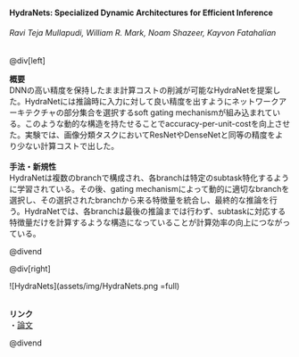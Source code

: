 #### HydraNets: Specialized Dynamic Architectures for Efficient Inference
###### Ravi Teja Mullapudi, William R. Mark, Noam Shazeer, Kayvon Fatahalian

@div[left]

__概要__<br>
DNNの高い精度を保持したまま計算コストの削減が可能なHydraNetを提案した。HydraNetには推論時に入力に対して良い精度を出すようにネットワークアーキテクチャの部分集合を選択するsoft gating mechanismが組み込まれている。このような動的な構造を持たせることでaccuracy-per-unit-costを向上させた。実験では、画像分類タスクにおいてResNetやDenseNetと同等の精度をより少ない計算コストで出した。<br>
<br>
__手法・新規性__<br>
HydraNetは複数のbranchで構成され、各branchは特定のsubtask特化するように学習されている。その後、gating mechanismによって動的に適切なbranchを選択し、その選択されたbranchから来る特徴量を統合し、最終的な推論を行う。HydraNetでは、各branchは最後の推論までは行わず、subtaskに対応する特徴量だけを計算するような構造になっていることが計算効率の向上につながっている。<br>


@divend

@div[right]

![HydraNets](assets/img/HydraNets.png =full)<br>
<br>

__リンク__<br>
・[論文](http://openaccess.thecvf.com/content_cvpr_2018/papers/Mullapudi_HydraNets_Specialized_Dynamic_CVPR_2018_paper.pdf)<br>

@divend